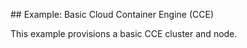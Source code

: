 ## Example: Basic Cloud Container Engine (CCE)

This example provisions a basic CCE cluster and node.
